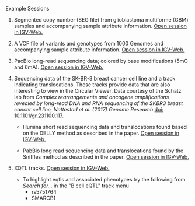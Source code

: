 <!---
The page title should not go in the menu
-->
<p class="page-title"> Example Sessions </p>

1. Segmented copy number (SEG file) from glioblastoma multiforme (GBM) samples and accompanying sample attribute information. [Open session in IGV-Web.](https://igv.org/app-test/?sessionURL=blob:rVRha9swEP0rQfTDBo5sOUkTB8ZYutIW1nZLWthWypBtxRazJVeSm6Yh_313ctPQfdpoQ3jYvntPd6e725B7YazUikxJTNkhjUhAbKlXC143lbjgtbBkuuSVFQExYimMUJkg0w2ROVDKYjABggI3eDtta656707mR.VgEqLtPRiX3Dp.Pf.C7s41dhqGsrjvF0KJhjsnjOprU1A7oLzmj1rxlaWZrkNw0HB6aMWd1_JAlxwkpcrFwxtKwl.CbLZ2OuUqf4WyV0WdGeic5UJT9.Bo8QjqvJLcvlYa4ZdXoo6nGHNpdL2Qj.Iv6bLI9UpVmufUakHbzGZU5G1Y6CoX6it3ZSeYyuKnbDp16sWoRTWQdis9k.4NZONUul2o2kIylyYXBlThCwsAYoQBwhBhhHCIMEaYICQILPLoOcyTmGcxT2OexzyReSbzVOa5sefG3Xme.x3hB9kGpNJZa7t4xtNRHAwGkyBm4_7oMEhGSTAZDyF8oyWZ3txCXQzPfoP7zYa4dYOND_3U.rkIiO5S6ydRNGZJEo.G42GUJGwbbEhrqv.9_FzUOjyZnR_pZn3R1qkw1Iqia6inqQNrD829zr6PgcHsaVNz5yMs8EZ34eJLKWRRgm0YRQHJpW0qvj7XOTosvl2fLU6PP.Mu0MbhuOvGdVvi09XV_Gx2fXWMLe2ckWnrPKdNvTxqGZHtvBdHZIu5PwU7F0soVu8E8sYWe44PVgvWAj69LNK_9lvOYRy4FaHKUgmHLMTdfvL8uhD58x7b1SfCH0P7Ur9s89VqRVGJqqqmSpa00Pc4iCL8CHdVfzg42FeTK6Ud9_nuizqOttAp1i9RlPfd8or773dSkGQlnp5r3jRSFf1MV9pYzJZsb7d_AA--) 

2. A VCF file of variants and genotypes from 1000 Genomes and accompanying sample attribute information. [Open session in IGV-Web.](https://igv.org/app-test/?sessionURL=blob:rVRhT9swEP0ryOIDSMGJE9rSStMEDDG0bqAWpm0IVW7iJNYSO9huClT977tzyoB92gZV9dTa955953e3Iq0wVmpFRiSmrE8jEhBb6uWU100lvvBaWDLKeWVFQIzIhREqFWS0IjIDSlkkB0BQEAb_Pi5qrrZ2TifHZXIQ4t4ubObcOn41GWO4c40dhaEs2r1CKNFw54RRe9oU1CaU1_xBK760NNV1CAEaTg.tuPVaHmjOQVKqTNy9oSR8Jcim907PucpeoexVUecIdM4yoam7c7R4AHVeSW5fK40w80rU8TneuTS6nsoH8Yd0WWR6qSrNM2q1oIvUplRki7DQVSbUBXdlJziXxQ_ZdOrUi1GLaiDtlvpIujeQjefSPV5VW0jm3GTCgCqssAAgRkgQ9hF6CH2EAcIBwhCBRR49h3kS8yzmaczzmCcyz2Seyjw39ty4O89zvyF8J.uAVDpd2O4.cTxK.kG_1wtYFO1tfg4HMdzfaElG1zdQGMPTnxB_vSLuvkHng6EWvjECorvc9oZRNGDDYdzbH.xHwyFbByuyMNW_vn4mah0ejseUN7pi1Pq2pE3JrUhmtuSNkC6e1a1KeVXNpHKiMNyJbNb2OI0jlkS9KKboIbyqpW2ad3bc9Cz7dLr1lRvJlcM3z7WpuYN1iEMLdOm1XQAslEIWJewPogjmhDYOR4FuXDdBDi8vJ2dHV5cnaHfnjJwvHPIb3cBKJo1IHyOnx1j4TbEYbtqm4vefdYaE4_Px.PBievIBbaMrjWYxxXwnCqKA9aJdgtXcZDAROZR_6xQq.SIDmFZYXVh6Wfa_tXDGocOgzKFK5xIOmYrbp2b2E0hkv0fjYyIRfhju5_pl5yyXS4pKVFU1VbKkhW6xt0X4Hl6_fre9_VRvruC5uC_V85KvwXudAVDe..9_HfXMKN44naydtcmTadB1DVeiIuub9S8-)

3. PacBio long-read sequencing data; colored by base modifications (5mC and 6mA). [Open session in IGV-Web.](https://igv.org/app-test/?sessionURL=blob:7VZdT9swFP0rVcTDJrWO7Za2qTRNKw8waRsTbNI2hJCb3CTWYrvYLuFD_e.7dkthGw9AeaRqjxLb59j3XNu3N8kFWCeNTiYJJ2xIaNJNXG3aY6HmDXwRClwyKUXjoJtYKMGCziGZ3CSyQEpd9cdI0DgM3w4WSujOm_2jvbo_TkPfW.wshfPi.9GnMNz7uZukqawuehVomAvvweqesRVxfSKUuDZatI7kRqU4wODsqYPzqBWBlAIlpS7g8gUl8StRNr_yZiZ0sYVyVA06U9T5WIAh_tKT6hrVRSOF21Y6wFlUIl7Mwppra9SxvIZ_pOuqMK1ujCiIM0AWucsJFIu0Mk0B.qvw9UpwJqtfcr5SJ1GMuKCG0r41U.lfQJbPpL9dqnEYzKEtwKIqtrAuAg_QDzAIsBtgGGAUYBwgC8BoxMhhkcQii0UaizwWiSwyWaSyyOWRy1fzRe6PAD.TZTdpTL5w6_WwCUMCzQbdEc96t89j2scIrJHJ5OQUrbEi_42Mk5vEX83D3scttYhHo5uYVXS9jNIRyzK.OxgNaJaxZXczGjNYaQU62FIaq4THxplQ.LqwzVN3iAfn05lw8NkULh2qD.lc5DNp0oN9SvlZjOoMI6GjIWc8PDHKORuT1YzPPU3bTIu_cOJqkFWNsfcp3dwiU1TsKFPIUubC49UU9mJuGmOnV9ElB9iLbZU1i3lsc5gPXdxZ_2r1c63u9Dq8sxfMfsh0_rDr64VtVL7VFrCGNFgh6CYn_DUnj8rJrtp7Ukomaouk9ENS1hMfQYmXWGcf43b384JVP3jxX24eWwoKgZUKF5NqdAcnOYbzu6IYzYdi8xfj9gDT8GGhvzR_56ZtWxKUiG4U0bImlbkINRLS95gr9W5nJ5Su9T7T2vgY_T2zR3R5uvwD)

4. Sequencing data of the SK-BR-3 breast cancer cell line and a track indicating translocations. These tracks provide data that are also interesting to view in the Circular Viewer.  Data courtesy of the Schatz lab from *Complex rearrangements and oncogene amplifications revealed by long-read DNA and RNA sequencing of the SKBR3 breast cancer cell line, Nattestad et al. (2017) Genome Research* [doi: 10.1101/gr.231100.117](https://doi.org/10.1101/gr.231100.117).  

    * 	Illumina short read sequencing data and translocations found based on the DELLY method as described in the paper. [Open session in IGV-Web.](https://igv.org/app-test/?sessionURL=blob:xVRtT9swEP4ryOIDSMGx0zdaaZpgvExax6bCxCaEIidxEmuOHWy3pSD..85uyqjGh31AWz6ckvie58733N0jWnBjhVZoghJMh5igCNlaLy9Z00p.wRpu0aRk0vIIGV5yw1XO0eQRiQIgdUXHAFDgBl8f5w1TO3vnsw91bxT7s304LJl17Nts6t2da.0kjkW1OKi44i1zjht1oE2FbQ.zhj1oxZYW57qJwUFD9Njyu8AVDA5swCpUwe_flhWsAOZ85XTGVPEW5J7rGLiwu3dAzaRgdpv3Dw4IhD35hus5yTSgsWOZT7I2utEWPL6YghsghD80ApN40_Om783Am6E3I28OvRl7Q0mwAUMDiAYUDTAacDQAaUDSAKUBmwRsso4XsN.9.YGeIiR1PrddPqPJsB.RPokOSXIQXgfRsNeD_I0WaHJzGyFnWP4T_G8ekVu1vougePPQZBHS67sdjAkZ0fE4GfRHfTIe06eo67.CS7kCx7mRf1PTgjc6vvx0POutbToYkKxN29yczU5P00uaTgmh6dHFiX9J0hlN4RtTQrMWZ0vo8gYLKXHD2pYX2GrjcMYaHNJIlWbSpaWQ0CBwCjfDi7yE7LqLLZgRTPk.KLVpmPO_wnk3PleGKQvlYw7m0e7snXhWP0F23rYQyl7XWvLz0Bdo4swcRnIhrMiEFG51DROhl1Asuh5g7.cD_x7fmouqhqigx6ay4JtrqX3_mCrbIxGJ6IDsI1_g_1vT10f8nyubhZXQCQgDWKmGb0u4zrWT8GjjYbs1.llYcMvrV2QYENChYfdnhlUeMuWqcjVoQsLTKXO8Atpy2.VZviQQXE1PL55hXrkumRkvYZZ2oBG4fZkxrHG_yXyFNzs8rTqnbdHrClpKSc18RTie5zbHvJjHlZYFV1.Zq9frqWCwlZjlscozAWEv.Z3feLh62MjIi.f7b1pvc02hSr2t8nK5xJ4JK9lgJWpc6YXfrTx.D6PVvNvdfaGJgjYPE4N.l3ZEnm6ffgE-)
    
    * 	PabBio long read sequencing data and translocations found by the Sniffles method as described in the paper. [Open session in IGV-Web.](https://igv.org/app-test/?sessionURL=blob:tVRbT9swFP4ryOIBpNSxe6EXaZoGD2zatE2UiU0IRU7iJBaOHWynpaD.9x27SUc1HvbAXo7a.HzfuXznnGe04sYKrdACDTE9wwRFyFZ6vWR1I_lXVnOLFgWTlkfI8IIbrjKOFs9I5ACpSjoHgAI3.PexrZk6Orm8uqhG09i_ncJjwaxjP66.eHfnGruIY1GuBiVXvGHOcaMG2pTYjjCr2ZNWbG1xpusYHDREjy1_CFzB4MAGrELl_PFtWcEKYM42TqdM5W9B7rnOgQu7RwfUTApmD3n_4oBA2JP3XPskk4DGjqU.ycroWlvw.GZyboAQvtAIzNCbkTdjbybenHkz9WbmzdwbSoINGBpANKBogNGAowFIA5IGKA3YYcAOd_EC9qc3v9A2QlJnre3ymS7OxhEZk2hGhoPwcxJNZhPI32iBFrd3EXKGZffgf_uM3KbxUwTNa8OQRUjvahvMCZnS.Xw4GU_HZD6n26ibP6tEUUgY0Qi1Rv5LW3Ne63j5.fxqFBvOcptIk9j71IxA_USVtTQDgod4lNSsaXiOU1bjPgq9TxPWOp3IWWInidJMuqQQEgYCPKESvMoKSKUrZMWMYMrrXmhTM.c_hfduXa4NUxbaxRzsnz06WXZh_NLYtmm0cfam0pJfhlFAC2da2MKVsCIVUrjNDSyBXkN_6G5nvZ.P_WdjKy7KCgKDBH0zwTfTUvuRMWV6QiIS0Qk5Rb6n_6.Hr2_sm6qUhu3teg.7UqqaH3Z_l0fX_Q.9hx.evk8TQl5rMCXEP1Qi58uaSfkJSpG2F8QXJpfiiV9XhoMOMg.I7o7qwl1I0ey9OxmGnQznG8hFacWDAF1uV7yALTgCPcNo7wuAA.xvkG9mf32TsnM61K4qIXElNcux1Ry3mc0wz9u4hOy4.s5ctTssOYN7wiyPVZYKCLvkD_5W4fKpV4zn.2nqJ4iQXT.EKvShoOv1GnsmrGSNlahwqVf.KvL4PSxJ_e74.IVECqY1zP4LAaZke7f9DQ--)

5. XQTL tracks. [Open session in IGV-Web.](https://igv.org/app-test/?sessionURL=blob:tZVtT9swEMe_SmXxYpNSJ04KbSpN08omNgkGo5v2gBBykmtikdghdhsK4rvv7FLoxoMYdH1xahL__z7_crm7JDNotFCSDElI2RYNiEd0odoxr.oSPvMKNBlOeKnBIw1MoAGZAhleEpGhpMijAQokLsOrj9OKy86rncPtIhr49tlrfJjOjUq4zL4d7lqFMbUe.r7IZ90cJNTcGGhkVzU51RHlFb9QkreapqrycYHCBJyVb31G6PMpA0XNuaH5BbrzUnD9UmsbTpwTNTyxOReNqsbiAv6yLvJMtbJUPKNaAZ2mOqWQTf1clRnIA26KhWEi8l.iXrhTZ0a1dUNr06qRMGuwDRNhlqkqjYfZbzJo0BXvMA9DaENkQ8.GTRu2bOjbMLAhtoEFLjoNcyLmVMzJmNMxJ2ROyZyUOW3otOFiP6f9YcNPcuWRUqVTvcgnDIdh5A3CgbcV9br4Nx7EXrTZx_wbJcjw6BjBNDw9xfVHl8TMa1tPGs6mrtw8ohZn68ZB0GdxHG72.r0gjtmVd7P6zJS4cKKaipuby.vKHHVSKMsOfPm6izenTfmv5WJAGx8t_RG1TifWiRo9WxShkBmcP6MIH3GlJhHoPBNaJKIUZv4dN1EtGfYC97tBwjxSgMgLPDMLgify2FNS4fcEnerlRJZeJ9V6mdzn.2Qq4YuoFGukUvwnKsUzqEQPUeFSKsONnQMrcBLIVpp7dNqrgHVq4Kd6XXDqAtuwzUFT3GzdiO64Pwiqi19RJnRd8vmeyuxxt_d3d98djD.8v20.vVt6fQfvmswhTLBTdXYwQb2KD8elTfoOq6d2.4zjMOIafJkmAjcZw9nt3HOU8P0sZ_OyG7gXzuzzifoTYtu21DpRWVZUioLmambHIPhvEWr1ZmODPAbhvkpZwXF89Rs-)
 
    * To highlight eqtls and associated phenotypes try the following from *Search for...* in the "B cell eQTL" track menu
        * rs5751764
        * SMARCB1



